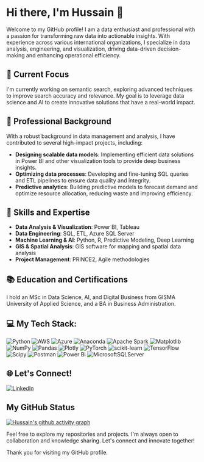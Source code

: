 # Hi there, I'm Hussain 👋
Welcome to my GitHub profile! I am a data enthusiast and professional with a passion for transforming raw data into actionable insights. With experience across various international organizations, I specialize in data analysis, engineering, and visualization, driving data-driven decision-making and enhancing operational efficiency.

## 🔭 Current Focus
I'm currently working on semantic search, exploring advanced techniques to improve search accuracy and relevance. My goal is to leverage data science and AI to create innovative solutions that have a real-world impact.

## 💼 Professional Background
With a robust background in data management and analysis, I have contributed to several high-impact projects, including:
- **Designing scalable data models**: Implementing efficient data solutions in Power BI and other visualization tools to provide deep business insights.
- **Optimizing data processes**: Developing and fine-tuning SQL queries and ETL pipelines to ensure data quality and integrity.
- **Predictive analytics**: Building predictive models to forecast demand and optimize resource allocation, reducing waste and improving efficiency.

## 🌱 Skills and Expertise
- **Data Analysis & Visualization**: Power BI, Tableau
- **Data Engineering**: SQL, ETL, Azure SQL Server
- **Machine Learning & AI**: Python, R, Predictive Modeling, Deep Learning
- **GIS & Spatial Analysis**: GIS software for mapping and spatial data analysis
- **Project Management**: PRINCE2, Agile methodologies

## 📚 Education and Certifications
I hold an MSc in Data Science, AI, and Digital Business from GISMA University of Applied Science, and a BA in Business Administration.

## 💻 My Tech Stack: 
![Python](https://img.shields.io/badge/python-3670A0?style=for-the-badge&logo=python&logoColor=ffdd54) ![AWS](https://img.shields.io/badge/AWS-%23FF9900.svg?style=for-the-badge&logo=amazon-aws&logoColor=white) ![Azure](https://img.shields.io/badge/azure-%230072C6.svg?style=for-the-badge&logo=microsoftazure&logoColor=white) ![Anaconda](https://img.shields.io/badge/Anaconda-%2344A833.svg?style=for-the-badge&logo=anaconda&logoColor=white) ![Apache Spark](https://img.shields.io/badge/Apache%20Spark-FDEE21?style=for-the-badge&logo=apachespark&logoColor=black) ![Matplotlib](https://img.shields.io/badge/Matplotlib-%23ffffff.svg?style=for-the-badge&logo=Matplotlib&logoColor=black) ![NumPy](https://img.shields.io/badge/numpy-%23013243.svg?style=for-the-badge&logo=numpy&logoColor=white) ![Pandas](https://img.shields.io/badge/pandas-%23150458.svg?style=for-the-badge&logo=pandas&logoColor=white) ![Plotly](https://img.shields.io/badge/Plotly-%233F4F75.svg?style=for-the-badge&logo=plotly&logoColor=white) ![PyTorch](https://img.shields.io/badge/PyTorch-%23EE4C2C.svg?style=for-the-badge&logo=PyTorch&logoColor=white) ![scikit-learn](https://img.shields.io/badge/scikit--learn-%23F7931E.svg?style=for-the-badge&logo=scikit-learn&logoColor=white) ![TensorFlow](https://img.shields.io/badge/TensorFlow-%23FF6F00.svg?style=for-the-badge&logo=TensorFlow&logoColor=white) ![Scipy](https://img.shields.io/badge/SciPy-%230C55A5.svg?style=for-the-badge&logo=scipy&logoColor=%white) ![Postman](https://img.shields.io/badge/Postman-FF6C37?style=for-the-badge&logo=postman&logoColor=white) ![Power Bi](https://img.shields.io/badge/power_bi-F2C811?style=for-the-badge&logo=powerbi&logoColor=black) ![MicrosoftSQLServer](https://img.shields.io/badge/Microsoft%20SQL%20Server-CC2927?style=for-the-badge&logo=microsoft%20sql%20server&logoColor=white)

## 🌐 Let's Connect!
[![LinkedIn](https://img.shields.io/badge/linkedin-0A66C2?style=for-the-badge&logo=linkedin&logoColor=white)](https://www.linkedin.com/in/mhadeli)

## My GitHub Status
[![Hussain's github activity graph](https://github-readme-activity-graph.vercel.app/graph?username=mhadeli&theme=minimal)](https://github.com/mhadeli/github-readme-activity-graph)


Feel free to explore my repositories and projects. I'm always open to collaboration and knowledge sharing. Let's connect and innovate together!

Thank you for visiting my GitHub profile.
